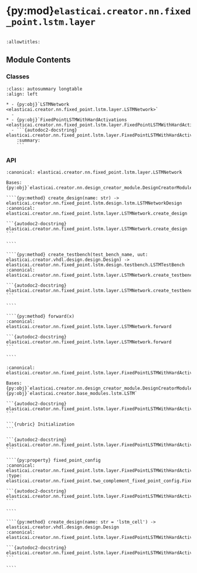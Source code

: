 # {py:mod}`elasticai.creator.nn.fixed_point.lstm.layer`

```{py:module} elasticai.creator.nn.fixed_point.lstm.layer
```

```{autodoc2-docstring} elasticai.creator.nn.fixed_point.lstm.layer
:allowtitles:
```

## Module Contents

### Classes

````{list-table}
:class: autosummary longtable
:align: left

* - {py:obj}`LSTMNetwork <elasticai.creator.nn.fixed_point.lstm.layer.LSTMNetwork>`
  -
* - {py:obj}`FixedPointLSTMWithHardActivations <elasticai.creator.nn.fixed_point.lstm.layer.FixedPointLSTMWithHardActivations>`
  - ```{autodoc2-docstring} elasticai.creator.nn.fixed_point.lstm.layer.FixedPointLSTMWithHardActivations
    :summary:
    ```
````

### API

`````{py:class} LSTMNetwork(layers: list[torch.nn.Module])
:canonical: elasticai.creator.nn.fixed_point.lstm.layer.LSTMNetwork

Bases: {py:obj}`elasticai.creator.nn.design_creator_module.DesignCreatorModule`

````{py:method} create_design(name: str) -> elasticai.creator.nn.fixed_point.lstm.design.lstm.LSTMNetworkDesign
:canonical: elasticai.creator.nn.fixed_point.lstm.layer.LSTMNetwork.create_design

```{autodoc2-docstring} elasticai.creator.nn.fixed_point.lstm.layer.LSTMNetwork.create_design
```

````

````{py:method} create_testbench(test_bench_name, uut: elasticai.creator.vhdl.design.design.Design) -> elasticai.creator.nn.fixed_point.lstm.design.testbench.LSTMTestBench
:canonical: elasticai.creator.nn.fixed_point.lstm.layer.LSTMNetwork.create_testbench

```{autodoc2-docstring} elasticai.creator.nn.fixed_point.lstm.layer.LSTMNetwork.create_testbench
```

````

````{py:method} forward(x)
:canonical: elasticai.creator.nn.fixed_point.lstm.layer.LSTMNetwork.forward

```{autodoc2-docstring} elasticai.creator.nn.fixed_point.lstm.layer.LSTMNetwork.forward
```

````

`````

`````{py:class} FixedPointLSTMWithHardActivations(total_bits: int, frac_bits: int, input_size: int, hidden_size: int, bias: bool)
:canonical: elasticai.creator.nn.fixed_point.lstm.layer.FixedPointLSTMWithHardActivations

Bases: {py:obj}`elasticai.creator.nn.design_creator_module.DesignCreatorModule`, {py:obj}`elasticai.creator.base_modules.lstm.LSTM`

```{autodoc2-docstring} elasticai.creator.nn.fixed_point.lstm.layer.FixedPointLSTMWithHardActivations
```

```{rubric} Initialization
```

```{autodoc2-docstring} elasticai.creator.nn.fixed_point.lstm.layer.FixedPointLSTMWithHardActivations.__init__
```

````{py:property} fixed_point_config
:canonical: elasticai.creator.nn.fixed_point.lstm.layer.FixedPointLSTMWithHardActivations.fixed_point_config
:type: elasticai.creator.nn.fixed_point.two_complement_fixed_point_config.FixedPointConfig

```{autodoc2-docstring} elasticai.creator.nn.fixed_point.lstm.layer.FixedPointLSTMWithHardActivations.fixed_point_config
```

````

````{py:method} create_design(name: str = 'lstm_cell') -> elasticai.creator.vhdl.design.design.Design
:canonical: elasticai.creator.nn.fixed_point.lstm.layer.FixedPointLSTMWithHardActivations.create_design

```{autodoc2-docstring} elasticai.creator.nn.fixed_point.lstm.layer.FixedPointLSTMWithHardActivations.create_design
```

````

`````
